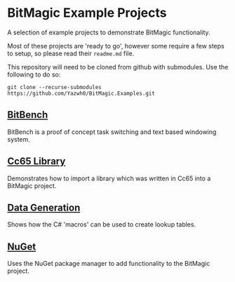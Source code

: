 # BitMagic Example Projects

A selection of example projects to demonstrate BitMagic functionality.

Most of these projects are 'ready to go', however some require a few steps to setup, so please read their `readme.md` file.

This repository will need to be cloned from github with submodules. Use the following to do so:

```
git clone --recurse-submodules https://github.com/Yazwh0/BitMagic.Examples.git
```

## [BitBench](BitBench/README.md)

BitBench is a proof of concept task switching and text based windowing system.

## [Cc65 Library](Cc65Library/README.md)

Demonstrates how to import a library which was written in Cc65 into a BitMagic project.

## [Data Generation](DataGeneration/README.md)

Shows how the C# 'macros' can be used to create lookup tables.

## [NuGet](NuGet/README.md)

Uses the NuGet package manager to add functionality to the BitMagic project.


